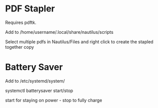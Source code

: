 <h1>PDF Stapler</h1>
Requires pdftk.

Add to /home/username/.local/share/nautilus/scripts

Select multiple pdfs in Nautilus/Files and right click to create the stapled together copy

<h1>Battery Saver</h1>
Add to /etc/systemd/system/

systemctl batterysaver start/stop

start for staying on power - stop to fully charge
